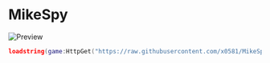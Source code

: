 # MikeSpy

![Preview](https://i.imgur.com/ylEI6dx.png)

```lua
loadstring(game:HttpGet("https://raw.githubusercontent.com/x0581/MikeSpy/main/main.lua"))()
```
